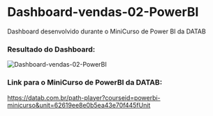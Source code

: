 # Dashboard-vendas-02-PowerBI
Dashboard desenvolvido durante o MiniCurso de Power BI da DATAB

### Resultado do Dashboard:

![Dashboard-vendas-02-PowerBI](https://user-images.githubusercontent.com/83824469/185623660-53733566-7b70-4d95-9e36-2469614d0642.png)

### Link para o MiniCurso de PowerBI da DATAB:

https://datab.com.br/path-player?courseid=powerbi-minicurso&unit=62619ee8e0b5ea43e70f445fUnit
